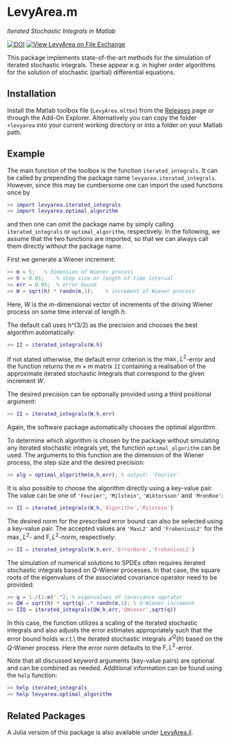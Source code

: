 # LevyArea.m
*Iterated Stochastic Integrals in Matlab*

[![DOI](https://zenodo.org/badge/359793186.svg)](https://zenodo.org/badge/latestdoi/359793186)
[![View LevyArea on File Exchange](https://www.mathworks.com/matlabcentral/images/matlab-file-exchange.svg)](https://de.mathworks.com/matlabcentral/fileexchange/105505-levyarea)


This package implements state-of-the-art methods for the simulation of iterated stochastic integrals.
These appear e.g. in higher order algorithms for the solution of stochastic (partial) differential equations.

## Installation

Install the Matlab toolbox file (`LevyArea.mltbx`) from the [Releases](https://github.com/stochastics-uni-luebeck/LevyArea.m/releases) page or through the Add-On Explorer.
Alternatively you can copy the folder `+levyarea` into your current working directory or into a folder on your Matlab path.

## Example

The main function of the toolbox is the function
`iterated_integrals`. It can be called by prepending the
package name `levyarea.iterated_integrals`. However, since
this may be cumbersome one can import the used functions once by
```matlab
>> import levyarea.iterated_integrals
>> import levyarea.optimal_algorithm
```
and then one can omit the package name by simply calling
`iterated_integrals` or `optimal_algorithm`,
respectively.
In the following, we assume that the two functions are imported, so that we can always call them directly without the package name.


First we generate a Wiener increment:
```matlab
>> m = 5;	% dimension of Wiener process
>> h = 0.01;	% step size or length of time interval
>> err = 0.05;	% error bound
>> W = sqrt(h) * randn(m,1);	% increment of Wiener process
```
Here, $W$ is the $m$-dimensional vector of increments of the driving
Wiener process on some time interval of length $h$.

The default call uses h^(3/2) as the precision and chooses the best algorithm automatically:
```matlab
>> II = iterated_integrals(W,h)
```
If not stated otherwise, the default error criterion is the $\max,L^2$-error
and the function returns the $m \times m$ matrix `II` containing a realisation
of the approximate iterated stochastic integrals that correspond
to the given increment $W$.

The desired precision can be optionally provided
using a third positional argument:
```matlab
>> II = iterated_integrals(W,h,err)
```
Again, the software package automatically chooses the optimal
algorithm.

To determine which algorithm is chosen by the package without simulating any iterated
stochastic integrals yet, the function `optimal_algorithm` can
be used. The arguments to this function are the dimension of the Wiener
process, the step size and the desired precision:
```matlab
>> alg = optimal_algorithm(m,h,err); % output: 'Fourier'
```

It is also possible to choose the algorithm directly using a key-value pair.
The value can be
one of `'Fourier'`, `'Milstein'`, `'Wiktorsson'`
and `'MronRoe'`:
```matlab
>> II = iterated_integrals(W,h,'Algorithm','Milstein')
```

The desired norm for the prescribed error bound can also be
selected using a key-value pair. The accepted values are
`'MaxL2'` and `'FrobeniusL2'` for the $\max,L^2$- and $\mathrm{F},L^2$-norm, respectively:
```matlab
>> II = iterated_integrals(W,h,err,'ErrorNorm','FrobeniusL2')
```

The simulation of numerical solutions to SPDEs often requires
iterated stochastic integrals based on $Q$-Wiener processes.
In that case, the square roots of the eigenvalues of the associated
covariance operator need to be provided:
```matlab
>> q = 1./(1:m)'.^2; % eigenvalues of covariance operator
>> QW = sqrt(h) * sqrt(q) .* randn(m,1); % Q-Wiener increment
>> IIQ = iterated_integrals(QW,h,err,'QWiener',sqrt(q))
```
In this case, the function utilizes a
scaling of the iterated stochastic integrals and also adjusts the error
estimates appropriately such that the error bound holds w.r.t.\ the
iterated stochastic integrals $\mathcal{I}^{Q}(h)$ based on the
$Q$-Wiener process. Here the error norm defaults to the $\mathrm{F},L^2$-error.

Note that all discussed keyword arguments (key-value pairs) are
optional and can be combined as needed. Additional information
can be found using the `help` function:

```matlab
>> help iterated_integrals
>> help levyarea.optimal_algorithm
```

## Related Packages

A Julia version of this package is also available under [LevyArea.jl](https://github.com/stochastics-uni-luebeck/LevyArea.jl).
